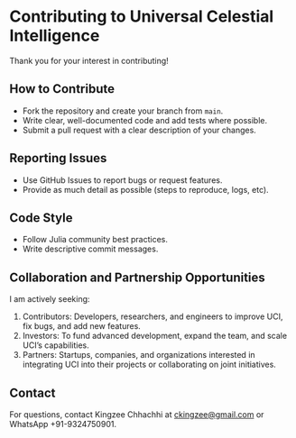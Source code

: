 # Contributing to Universal Celestial Intelligence

Thank you for your interest in contributing!

## How to Contribute
- Fork the repository and create your branch from `main`.
- Write clear, well-documented code and add tests where possible.
- Submit a pull request with a clear description of your changes.

## Reporting Issues
- Use GitHub Issues to report bugs or request features.
- Provide as much detail as possible (steps to reproduce, logs, etc).

## Code Style
- Follow Julia community best practices.
- Write descriptive commit messages.

## Collaboration and Partnership Opportunities

I am actively seeking:  
1. Contributors: Developers, researchers, and engineers to improve UCI, fix bugs, and add new features.  
2. Investors: To fund advanced development, expand the team, and scale UCI’s capabilities.  
3. Partners: Startups, companies, and organizations interested in integrating UCI into their projects or collaborating on joint initiatives.

## Contact
For questions, contact Kingzee Chhachhi at ckingzee@gmail.com or WhatsApp +91-9324750901.
